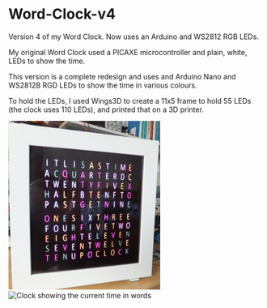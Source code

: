 # Word-Clock-v4
Version 4 of my Word Clock. Now uses an Arduino and WS2812 RGB LEDs.

My original Word Clock used a PICAXE microcontroller and plain, white, LEDs to show the time.

This version is a complete redesign and uses and Arduino Nano and WS2812B RGD LEDs to show the time in various colours.

To hold the LEDs, I used Wings3D to create a 11x5 frame to hold 55 LEDs (the clock uses 110 LEDs), and printed that on a 3D printer.

![](docs/ClockDemo300.jpg?raw=true "Clock in test mode")
![](docs/ClickTime300.jpg?raw=true "Clock showing the current time in words")
